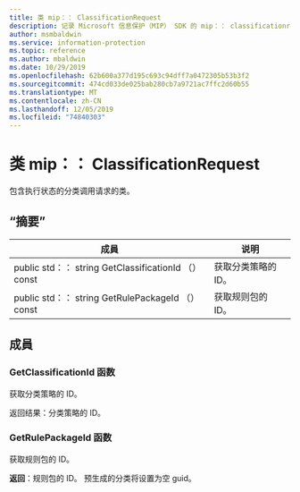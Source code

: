 ```yaml
---
title: 类 mip：： ClassificationRequest
description: 记录 Microsoft 信息保护（MIP） SDK 的 mip：： classificationrequest 类。
author: msmbaldwin
ms.service: information-protection
ms.topic: reference
ms.author: mbaldwin
ms.date: 10/29/2019
ms.openlocfilehash: 62b600a377d195c693c94dff7a0472305b53b3f2
ms.sourcegitcommit: 474cd033de025bab280cb7a9721ac7ffc2d60b55
ms.translationtype: MT
ms.contentlocale: zh-CN
ms.lasthandoff: 12/05/2019
ms.locfileid: "74840303"
---
```

# <a name="class-mipclassificationrequest"></a>类 mip：： ClassificationRequest 
包含执行状态的分类调用请求的类。
  
## <a name="summary"></a>“摘要”
 成員                        | 说明                                
--------------------------------|---------------------------------------------
public std：： string GetClassificationId （） const  |  获取分类策略的 ID。
public std：： string GetRulePackageId （） const  |  获取规则包的 ID。
  
## <a name="members"></a>成員
  
### <a name="getclassificationid-function"></a>GetClassificationId 函数
获取分类策略的 ID。

  
返回结果：分类策略的 ID。
  
### <a name="getrulepackageid-function"></a>GetRulePackageId 函数
获取规则包的 ID。

  
**返回**：规则包的 ID。 预生成的分类将设置为空 guid。